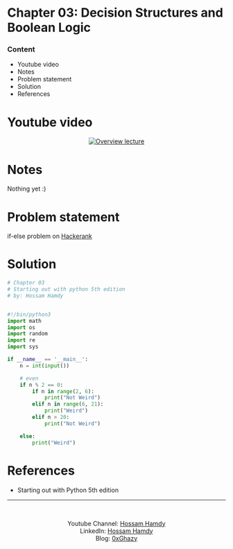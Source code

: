 # Chapter 03: Decision Structures and Boolean Logic

### Content
- Youtube video
- Notes
- Problem statement
- Solution
- References

# Youtube video
<div align="center">

[![Overview lecture](https://img.youtube.com/vi/wkfMoBoZvpk/0.jpg)](https://www.youtube.com/watch?v=wkfMoBoZvpk)

</div>


# Notes
Nothing yet :)

# Problem statement
if-else problem on [Hackerank](https://www.hackerrank.com/challenges/py-if-else/problem?isFullScreen=true)

# Solution

```python
# Chapter 03
# Starting out with python 5th edition
# by: Hossam Hamdy


#!/bin/python3
import math
import os
import random
import re
import sys

if __name__ == '__main__':
    n = int(input())

    # even
    if n % 2 == 0:
        if n in range(2, 6):
            print("Not Weird")
        elif n in range(6, 21):
            print("Weird")
        elif n > 20:
            print("Not Weird")

    else:
        print("Weird")
```
# References
- Starting out with Python 5th edition
---

<br>
<div align="center">

Youtube Channel: [Hossam Hamdy](https://www.youtube.com/channel/UCePX533CZyOpMyGGZqxJtAg) <br>
LinkedIn: [Hossam Hamdy](https://www.linkedin.com/in/h0ssamhamdy/)<br>
Blog: [0xGhazy](https://0xghazy.wordpress.com)
</div>